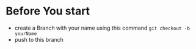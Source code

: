 # Before You start

- create a Branch with your name using this command `git checkout -b yourName`
- push to this branch
